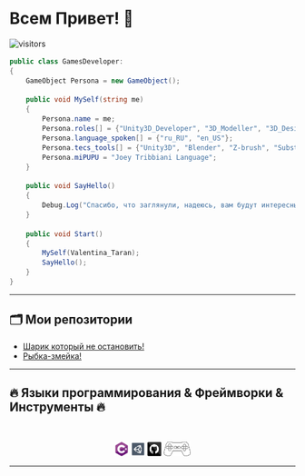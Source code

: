 # Всем Привет! 👋

![visitors](https://visitor-badge.laobi.icu/badge?page_id=Taran-Tina)

```csharp
public class GamesDeveloper:
{
    GameObject Persona = new GameObject();
       
    public void MySelf(string me)
    {
        Persona.name = me;
        Persona.roles[] = {"Unity3D_Developer", "3D_Modeller", "3D_Designer"};
        Persona.language_spoken[] = {"ru_RU", "en_US"};
        Persona.tecs_tools[] = {"Unity3D", "Blender", "Z-brush", "Substance 3D Painter", "Lumion"};
        Persona.miPUPU = "Joey Tribbiani Language";
    }   
    
    public void SayHello()
    {
        Debug.Log("Спасибо, что заглянули, надеюсь, вам будут интересны мои работы.");
    }
    
    public void Start()
    {
        MySelf(Valentina_Taran);
        SayHello();
    }
}
```
<hr>

## 🗂️ Мои репозитории
* <a href="https://github.com/Taran-Tina/HelixJump"> Шарик который не остановить! </a>
* <a href="https://github.com/Taran-Tina/Snake"> Рыбка-змейка! </a> 

<hr>

## 🔥 Языки программирования & Фреймворки & Инструменты 🔥
<br>

<p align="center">
  <code><img title="C#" height="25" src="images/cSharp.svg"></code>
  <code><img title="Unity3D" height="25" src="images/unity3d.svg"></code>
  <code><img title="GitHub" height="25" src="images/github.svg"></code>
  <code><a href="https://www.youtube.com/watch?v=H3dToD7_ATU"><img title="MiPuPu" height="25" src="images/mipupu.svg"></a></code>
</p>

<hr>

